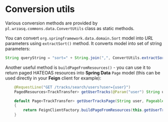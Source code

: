 <!---
# This file is part of the pl.wrzasq.commons.
#
# @license http://mit-license.org/ The MIT license
# @copyright 2017, 2019 © by Rafał Wrzeszcz - Wrzasq.pl.
-->

# Conversion utils

Various conversion methods are provided by `pl.wrzasq.commons.data.ConvertUtils` class as static methods.

You can convert `org.springframework.data.domain.Sort` model into *URL* parameters using `extractSort()` method. It converts model into set of string parameters:

```java
String queryString = "sort=" + String.join(",", ConvertUtils.extractSort(sort));
```

Another useful method is `buildPageFromResources()` - you can use it to return paged HATEOAS resources into **Spring Data** `Page` model (this can be used directly in your **Feign** client for example):

```java
    @RequestLine("GET /tracks/search/users?user={user}")
    PagedResources<TrackTransfer> getUserTracks(@Param("user") String user, Pageable request);

    default Page<TrackTransfer> getUserTracksPage(String user, Pageable request)
    {
        return FeignClientFactory.buildPageFromResources(this.getUserTracks(user, request), request);
    }
```
